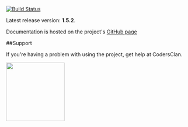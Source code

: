 [![Build Status](https://secure.travis-ci.org/timurstrekalov/saga.png?branch=master)](http://travis-ci.org/timurstrekalov/saga)

Latest release version: **1.5.2**. 

Documentation is hosted on the project's [GitHub page](http://timurstrekalov.github.com/saga/)

##Support

If you're having a problem with using the project, get help at CodersClan.
 
<a href="http://codersclan.net/forum/index.php?repo_id=68"><img src="http://www.codersclan.net/graphics/getSupport_blue_big.png" width="160"></a>

